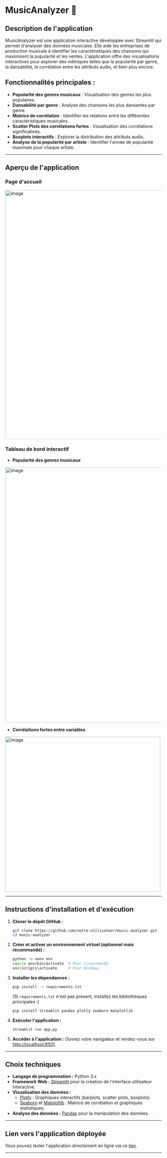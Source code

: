 # MusicAnalyzer 🎵

## Description de l'application

MusicAnalyzer est une application interactive développée avec Streamlit qui permet d'analyser des données musicales. Elle aide les entreprises de production musicale à identifier les caractéristiques des chansons qui maximisent la popularité et les ventes. L'application offre des visualisations interactives pour explorer des métriques telles que la popularité par genre, la dansabilité, la corrélation entre les attributs audio, et bien plus encore.

## Fonctionnalités principales :
- **Popularité des genres musicaux** : Visualisation des genres les plus populaires.
- **Dansabilité par genre** : Analyse des chansons les plus dansantes par genre.
- **Matrice de corrélation** : Identifier les relations entre les différentes caractéristiques musicales.
- **Scatter Plots des corrélations fortes** : Visualisation des corrélations significatives.
- **Boxplots interactifs** : Explorer la distribution des attributs audio.
- **Analyse de la popularité par artiste** : Identifier l'année de popularité maximale pour chaque artiste.

---

## Aperçu de l'application

### Page d'accueil

<img width="801" alt="image" src="https://github.com/user-attachments/assets/cfdc6bad-d395-4922-937a-30f7161a110f" />


### Tableau de bord interactif

- **Popularité des genres musicaux**

<img width="822" alt="image" src="https://github.com/user-attachments/assets/c0012eb5-d3bb-47d2-8265-8b41d5e670ec" />


- **Corrélations fortes entre variables**

<img width="499" alt="image" src="https://github.com/user-attachments/assets/bf816b3c-06ee-41be-bbd6-60e586e9f75f" />

---

## Instructions d'installation et d'exécution

1. **Cloner le dépôt GitHub :**
   ```bash
   git clone https://github.com/votre-utilisateur/music-analyzer.git
   cd music-analyzer
   ```

2. **Créer et activer un environnement virtuel (optionnel mais recommandé) :**
   ```bash
   python -m venv env
   source env/bin/activate  # Pour Linux/macOS
   env\Scripts\activate     # Pour Windows
   ```

3. **Installer les dépendances :**
   ```bash
   pip install -r requirements.txt
   ```
   (Si `requirements.txt` n'est pas présent, installez les bibliothèques principales :)
   ```bash
   pip install streamlit pandas plotly seaborn matplotlib
   ```

4. **Exécuter l'application :**
   ```bash
   streamlit run app.py
   ```

5. **Accéder à l'application :**
   Ouvrez votre navigateur et rendez-vous sur [http://localhost:8501](http://localhost:8501).

---

## Choix techniques

- **Langage de programmation :** Python 3.x
- **Framework Web :** [Streamlit](https://streamlit.io/) pour la création de l'interface utilisateur interactive.
- **Visualisation des données :**
  - [Plotly](https://plotly.com/python/) : Graphiques interactifs (barplots, scatter plots, boxplots).
  - [Seaborn](https://seaborn.pydata.org/) et [Matplotlib](https://matplotlib.org/) : Matrice de corrélation et graphiques statistiques.
- **Analyse des données :** [Pandas](https://pandas.pydata.org/) pour la manipulation des données.

---

## Lien vers l'application déployée

Vous pouvez tester l'application directement en ligne via ce [lien](https://your-deployment-link.com).

---












